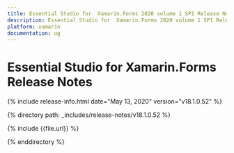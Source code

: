 ```yaml
---
title: Essential Studio for  Xamarin.Forms 2020 volume 1 SP1 Release Notes  
description: Essential Studio for  Xamarin.Forms 2020 volume 1 SP1 Release Notes  
platform: xamarin
documentation: ug
---
```


# Essential Studio for  Xamarin.Forms  Release Notes  

{% include release-info.html date="May 13, 2020"  version="v18.1.0.52" %} 


{% directory path: _includes/release-notes/v18.1.0.52 %}

{% include {{file.url}} %}

{% enddirectory %}